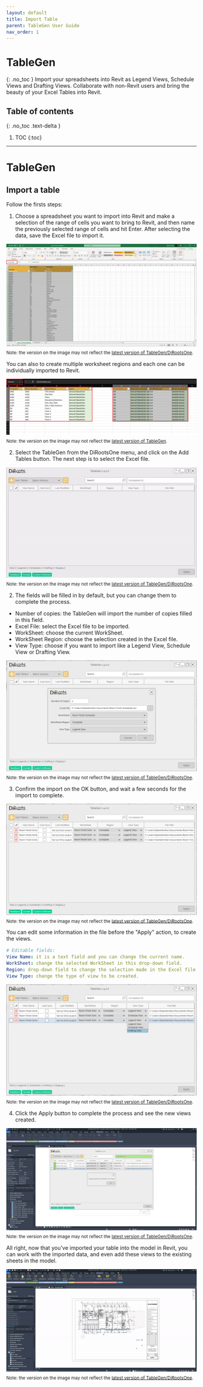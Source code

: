 ```yaml
---
layout: default
title: Import Table
parent: TableGen User Guide
nav_order: 1
---
```


# TableGen
{: .no_toc }
Import your spreadsheets into Revit as Legend Views, Schedule Views and Drafting Views.
Collaborate with non-Revit users and bring the beauty of your Excel Tables into Revit.

## Table of contents
{: .no_toc .text-delta }

1. TOC
{:toc}

---

# TableGen

## Import a table

Follow the firsts steps:

1. Choose a spreadsheet you want to import into Revit and make a selection of the range of cells you want to bring to Revit, and then name the previously selected range of cells and hit Enter.
After selecting the data, save the Excel file to import it.

![TableGen selecting data to import](../../../assets\images\TableGen\TG-PrepareSheet.png)  
<sub>Note: the version on the image may not reflect the [latest version of TableGen/DiRootsOne](https://diroots.com/revit-plugins/dirootsone/).</sub>

You can also to create multiple worksheet regions and each one can be individually imported to Revit.

![TableGen selecting data to import](../../../assets\images\TableGen\TG-Selection.png)  
<sub>Note: the version on the image may not reflect the [latest version of TableGen](https://diroots.com/revit-plugins/excel-to-revit-as-drafting-legend-and-schedule-views-with-tablegen/).</sub>

2. Select the TableGen from the DiRootsOne menu, and click on the Add Tables button. The next step is to select the Excel file.

![TableGen add tables](../../../assets\images\TableGen\TG-AddTable.gif)  
<sub>Note: the version on the image may not reflect the [latest version of TableGen/DiRootsOne](https://diroots.com/revit-plugins/dirootsone/).</sub>

2. The fields will be filled in by default, but you can change them to complete the process. 

- Number of copies: the TableGen will import the number of copies filled in this field.
- Excel File: select the Excel file to be imported.
- WorkSheet: choose the current WorkSheet.
- WorkSheet Region: choose the selection created in the Excel file.
- View Type: choose if you want to import like a Legend View, Schedule View or Drafting View.

![TableGen complete fields](../../../assets\images\TableGen\TG-CompleteFields.png)  
<sub>Note: the version on the image may not reflect the [latest version of TableGen/DiRootsOne](https://diroots.com/revit-plugins/dirootsone/).</sub>

3. Confirm the import on the OK button, and wait a few seconds for the import to complete.

![TableGen file imported](../../../assets\images\TableGen\TG-FileImported.png)  
<sub>Note: the version on the image may not reflect the [latest version of TableGen/DiRootsOne](https://diroots.com/revit-plugins/dirootsone/).</sub>

You can edit some information in the file before the "Apply" action, to create the views.

```yaml
# Editable fields:  
View Name: it is a text field and you can change the current name.
WorkSheet: change the selected WorkSheet in this drop-down field.
Region: drop-down field to change the selection made in the Excel file.
View Type: change the type of view to be created.
```

![TableGen edit file](../../../assets\images\TableGen\TG-EditFile.png)  
<sub>Note: the version on the image may not reflect the [latest version of TableGen/DiRootsOne](https://diroots.com/revit-plugins/dirootsone/).</sub>

4. Click the Apply button to complete the process and see the new views created.

![TableGen create views](../../../assets\images\TableGen\TG-ApplyTable.gif)  
<sub>Note: the version on the image may not reflect the [latest version of TableGen/DiRootsOne](https://diroots.com/revit-plugins/dirootsone/).</sub>

All right, now that you've imported your table into the model in Revit, you can work with the imported data, and even add these views to the existing sheets in the model.

![TableGen add table to sheets](../../../assets\images\TableGen\TG-AddToSheet.gif)  
<sub>Note: the version on the image may not reflect the [latest version of TableGen/DiRootsOne](https://diroots.com/revit-plugins/dirootsone/).</sub>
